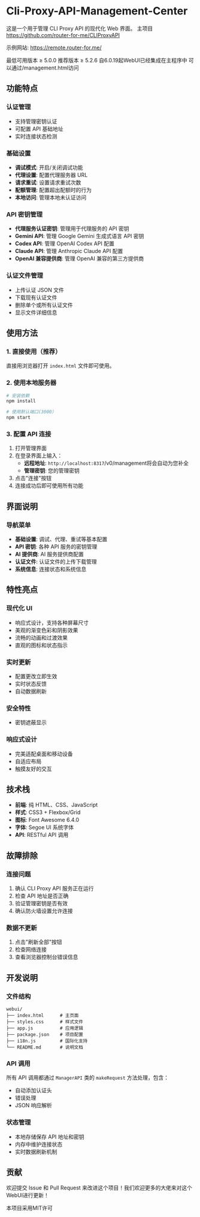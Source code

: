 # Cli-Proxy-API-Management-Center
这是一个用于管理 CLI Proxy API 的现代化 Web 界面。
主项目
https://github.com/router-for-me/CLIProxyAPI

示例网站:
https://remote.router-for.me/

最低可用版本 ≥ 5.0.0
推荐版本 ≥ 5.2.6
自6.0.19起WebUI已经集成在主程序中 可以通过/management.html访问

## 功能特点

### 认证管理
- 支持管理密钥认证
- 可配置 API 基础地址
- 实时连接状态检测

### 基础设置
- **调试模式**: 开启/关闭调试功能
- **代理设置**: 配置代理服务器 URL
- **请求重试**: 设置请求重试次数
- **配额管理**: 配置超出配额时的行为
- **本地访问**: 管理本地未认证访问

### API 密钥管理
- **代理服务认证密钥**: 管理用于代理服务的 API 密钥
- **Gemini API**: 管理 Google Gemini 生成式语言 API 密钥
- **Codex API**: 管理 OpenAI Codex API 配置
- **Claude API**: 管理 Anthropic Claude API 配置
- **OpenAI 兼容提供商**: 管理 OpenAI 兼容的第三方提供商

### 认证文件管理
- 上传认证 JSON 文件
- 下载现有认证文件
- 删除单个或所有认证文件
- 显示文件详细信息


## 使用方法

### 1. 直接使用（推荐）
直接用浏览器打开 `index.html` 文件即可使用。

### 2. 使用本地服务器
```bash
# 安装依赖
npm install

# 使用默认端口(3000）
npm start
```

### 3. 配置 API 连接
1. 打开管理界面
2. 在登录界面上输入：
   - **远程地址**: `http://localhost:8317`/v0/management将会自动为您补全
   - **管理密钥**: 您的管理密钥
3. 点击"连接"按钮
4. 连接成功后即可使用所有功能

## 界面说明

### 导航菜单
- **基础设置**: 调试、代理、重试等基本配置
- **API 密钥**: 各种 API 服务的密钥管理
- **AI 提供商**: AI 服务提供商配置
- **认证文件**: 认证文件的上传下载管理
- **系统信息**: 连接状态和系统信息

## 特性亮点

### 现代化 UI
- 响应式设计，支持各种屏幕尺寸
- 美观的渐变色彩和阴影效果
- 流畅的动画和过渡效果
- 直观的图标和状态指示

### 实时更新
- 配置更改立即生效
- 实时状态反馈
- 自动数据刷新

### 安全特性
- 密钥遮蔽显示

### 响应式设计
- 完美适配桌面和移动设备
- 自适应布局
- 触摸友好的交互

## 技术栈

- **前端**: 纯 HTML、CSS、JavaScript
- **样式**: CSS3 + Flexbox/Grid
- **图标**: Font Awesome 6.4.0
- **字体**: Segoe UI 系统字体
- **API**: RESTful API 调用

## 故障排除

### 连接问题
1. 确认 CLI Proxy API 服务正在运行
2. 检查 API 地址是否正确
3. 验证管理密钥是否有效
4. 确认防火墙设置允许连接

### 数据不更新
1. 点击"刷新全部"按钮
2. 检查网络连接
3. 查看浏览器控制台错误信息

## 开发说明

### 文件结构
```
webui/
├── index.html      # 主页面
├── styles.css      # 样式文件
├── app.js          # 应用逻辑
├── package.json    # 项目配置
├── i18n.js         # 国际化支持
└── README.md       # 说明文档
```

### API 调用
所有 API 调用都通过 `ManagerAPI` 类的 `makeRequest` 方法处理，包含：
- 自动添加认证头
- 错误处理
- JSON 响应解析

### 状态管理
- 本地存储保存 API 地址和密钥
- 内存中维护连接状态
- 实时数据刷新机制

## 贡献
欢迎提交 Issue 和 Pull Request 来改进这个项目！我们欢迎更多的大佬来对这个WebUI进行更新！

本项目采用MIT许可
